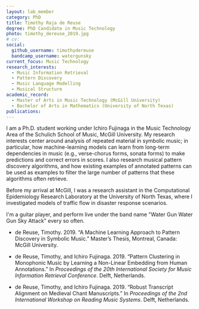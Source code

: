 ```yaml
---
layout: lab_member
category: PhD
title: Timothy Raja de Reuse
degree: PhD Candidate in Music Technology
photo: timothy_dereuse_2019.jpg
# cv:
social:
  github_username: timothydereuse
  bandcamp_username: watergunsky
current_focus: Music Technology
research_interests:
  - Music Information Retrieval
  - Pattern Discovery
  - Music Language Modelling
  - Musical Structure
academic_record:
  - Master of Arts in Music Technology (McGill University)
  - Bachelor of Arts in Mathematics (University of North Texas)
publications:
---
```


I am a Ph.D. student working under Ichiro Fujinaga in the Music Technology Area of the Schulich School of Music, McGill University. My research interests center around analysis of repeated material in symbolic music; in particular, how machine-learning models can learn from long-term dependencies in music (e.g., verse-chorus forms, sonata forms) to make predictions and correct errors in scores. I also research musical pattern discovery algorithms, and how existing examples of annotated patterns can be used as examples to filter the large number of patterns that these algorithms often retrieve.

Before my arrival at McGill, I was a research assistant in the Computational Epidemiology Research Laboratory at the University of North Texas, where I investigated models of traffic flow in disaster response scenarios.

I'm a guitar player, and perform live under the band name "Water Gun Water Gun Sky Attack" every so often.

- de Reuse, Timothy. 2019. “A Machine Learning Approach to Pattern Discovery in Symbolic Music.” Master’s Thesis, Montreal, Canada: McGill University.

- de Reuse, Timothy, and Ichiro Fujinaga. 2019. “Pattern Clustering in Monophonic Music by Learning a Non-Linear Embedding from Human Annotations.” In _Proceedings of the 20th International Society for Music Information Retrieval Conference_. Delft, Netherlands.

- de Reuse, Timothy, and Ichiro Fujinaga. 2019. “Robust Transcript Alignment on Medieval Chant Manuscripts.” In _Proceedings of the 2nd International Workshop on Reading Music Systems_. Delft, Netherlands.
